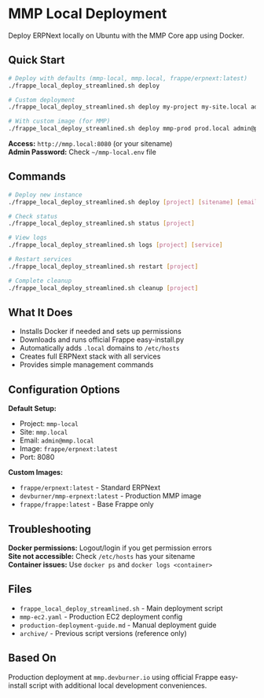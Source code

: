 # MMP Local Deployment

Deploy ERPNext locally on Ubuntu with the MMP Core app using Docker.

## Quick Start

```bash
# Deploy with defaults (mmp-local, mmp.local, frappe/erpnext:latest)
./frappe_local_deploy_streamlined.sh deploy

# Custom deployment
./frappe_local_deploy_streamlined.sh deploy my-project my-site.local admin@company.com

# With custom image (for MMP)
./frappe_local_deploy_streamlined.sh deploy mmp-prod prod.local admin@prod.local devburner/mmp-erpnext latest
```

**Access:** `http://mmp.local:8080` (or your sitename)  
**Admin Password:** Check `~/mmp-local.env` file

## Commands

```bash
# Deploy new instance
./frappe_local_deploy_streamlined.sh deploy [project] [sitename] [email] [image] [tag]

# Check status
./frappe_local_deploy_streamlined.sh status [project]

# View logs
./frappe_local_deploy_streamlined.sh logs [project] [service]

# Restart services
./frappe_local_deploy_streamlined.sh restart [project]

# Complete cleanup
./frappe_local_deploy_streamlined.sh cleanup [project]
```

## What It Does

- Installs Docker if needed and sets up permissions
- Downloads and runs official Frappe easy-install.py
- Automatically adds `.local` domains to `/etc/hosts`
- Creates full ERPNext stack with all services
- Provides simple management commands

## Configuration Options

**Default Setup:**
- Project: `mmp-local`
- Site: `mmp.local` 
- Email: `admin@mmp.local`
- Image: `frappe/erpnext:latest`
- Port: 8080

**Custom Images:**
- `frappe/erpnext:latest` - Standard ERPNext
- `devburner/mmp-erpnext:latest` - Production MMP image
- `frappe/frappe:latest` - Base Frappe only

## Troubleshooting

**Docker permissions:** Logout/login if you get permission errors  
**Site not accessible:** Check `/etc/hosts` has your sitename  
**Container issues:** Use `docker ps` and `docker logs <container>`

## Files

- `frappe_local_deploy_streamlined.sh` - Main deployment script
- `mmp-ec2.yaml` - Production EC2 deployment config  
- `production-deployment-guide.md` - Manual deployment guide
- `archive/` - Previous script versions (reference only)

## Based On

Production deployment at `mmp.devburner.io` using official Frappe easy-install script with additional local development conveniences.
